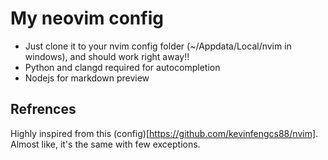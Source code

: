 # My neovim config
- Just clone it to your nvim config folder (~/Appdata/Local/nvim in windows), and should work right away!!
- Python and clangd required for autocompletion
- Nodejs for markdown preview

## Refrences
Highly inspired from this (config)[https://github.com/kevinfengcs88/nvim]. Almost like, it's the same with few exceptions.
